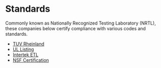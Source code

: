 # Standards

Commonly known as Nationally Recognized Testing Laboratory (NRTL), these companies below certify compliance with various codes and standards.

- [TUV Rheinland](https://m.certipedia.com/?locale=en)  
- [UL Listing](https://productiq.ulprospector.com/en/search)  
- [Intertek ETL](https://ramuk.intertekconnect.com/WebClients/ITS/DLP/products.nsf/$$Search?OpenForm)
- [NSF Certification](https://info.nsf.org/certified/dwtu/)
